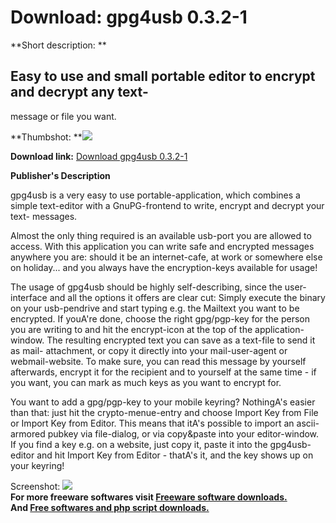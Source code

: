 # Download: gpg4usb 0.3.2-1

**Short description: **

## Easy to use and small portable editor to encrypt and decrypt any text-
message or file you want.

  
**Thumbshot: **![](http://www.freewarefiles.com/screenshot/gpg4usb_md.jpg)   
  
**Download link:** [Download gpg4usb 0.3.2-1](http://freesoftwares.boysofts.com/Gpg4usb_program_58033.html)  
  

**Publisher's Description**  
  

gpg4usb is a very easy to use portable-application, which combines a simple
text-editor with a GnuPG-frontend to write, encrypt and decrypt your text-
messages.

Almost the only thing required is an available usb-port you are allowed to
access. With this application you can write safe and encrypted messages
anywhere you are: should it be an internet-cafe, at work or somewhere else on
holiday... and you always have the encryption-keys available for usage!

The usage of gpg4usb should be highly self-describing, since the user-
interface and all the options it offers are clear cut: Simply execute the
binary on your usb-pendrive and start typing e.g. the Mailtext you want to be
encrypted. If youA're done, choose the right gpg/pgp-key for the person you
are writing to and hit the encrypt-icon at the top of the application-window.
The resulting encrypted text you can save as a text-file to send it as mail-
attachment, or copy it directly into your mail-user-agent or webmail-website.
To make sure, you can read this message by yourself afterwards, encrypt it for
the recipient and to yourself at the same time - if you want, you can mark as
much keys as you want to encrypt for.

You want to add a gpg/pgp-key to your mobile keyring? NothingA's easier than
that: just hit the crypto-menue-entry and choose Import Key from File or
Import Key from Editor. This means that itA's possible to import an ascii-
armored pubkey via file-dialog, or via copy&paste into your editor-window. If
you find a key e.g. on a website, just copy it, paste it into the gpg4usb-
editor and hit Import Key from Editor - thatA's it, and the key shows up on
your keyring!

  
  
Screenshot: ![](http://www.freewarefiles.com/screenshot/gpg4usb.jpg)  
**For more freeware softwares visit [Freeware software downloads.](http://freesoftwares.boysofts.com/)**   
**And [Free softwares and php script downloads.](http://www.boysofts.com/)**

